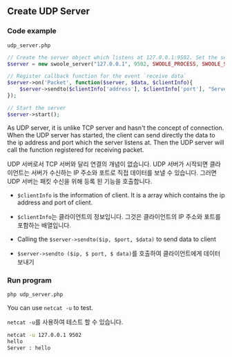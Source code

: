 ## Create UDP Server

### Code example

`udp_server.php`

``` php
// Create the server object which listens at 127.0.0.1:9502. Set the server type to SWOOLE_SOCK_UDP
$server = new swoole_server("127.0.0.1", 9502, SWOOLE_PROCESS, SWOOLE_SOCK_UDP);

// Register callback function for the event `receive data`
$server->on('Packet', function($server, $data, $clientInfo){
    $server->sendto($clientInfo['address'], $clientInfo['port'], "Server : " . $data);
});

// Start the server
$server->start();
```

As UDP server, it is unlike TCP server and hasn't the concept of connection. When the UDP server has started, the client can send directly the data to the ip address and port which the server listens at. Then the UDP server will call the function registered for receiving packet.

UDP 서버로서 TCP 서버와 달리 연결의 개념이 없습니다. UDP 서버가 시작되면 클라이언트는 서버가 수신하는 IP 주소와 포트로 직접 데이터를 보낼 수 있습니다. 그러면 UDP 서버는 패킷 수신을 위해 등록 된 기능을 호출합니다.

- `$clientInfo` is the information of client. It is a array which contains the ip address and port of client.

- `$clientInfo`는 클라이언트의 정보입니다. 그것은 클라이언트의 IP 주소와 포트를 포함하는 배열입니다.

- Calling the `$server->sendto($ip, $port, $data)` to send data to client

- `$server->sendto ($ip, $ port, $ data)`를 호출하여 클라이언트에게 데이터 보내기


### Run program 

``` bash
php udp_server.php
```
You can use `netcat -u` to test.

`netcat -u`를 사용하여 테스트 할 수 있습니다.

``` bash
netcat -u 127.0.0.1 9502 
hello
Server : hello
```
